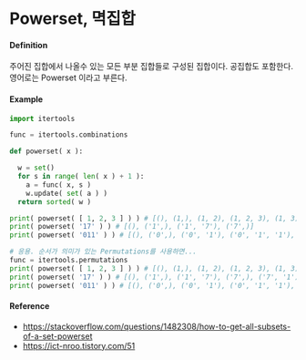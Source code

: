 # Powerset, 멱집합

#### Definition
주어진 집합에서 나올수 있는 모든 부분 집합들로 구성된 집합이다. 공집합도 포함한다. 영어로는 Powerset 이라고 부른다.

#### Example
```python
import itertools

func = itertools.combinations

def powerset( x ):

  w = set()
  for s in range( len( x ) + 1 ):
    a = func( x, s )
    w.update( set( a ) )
  return sorted( w )

print( powerset( [ 1, 2, 3 ] ) ) # [(), (1,), (1, 2), (1, 2, 3), (1, 3), (2,), (2, 3), (3,)]
print( powerset( '17' ) ) # [(), ('1',), ('1', '7'), ('7',)]
print( powerset( '011' ) ) # [(), ('0',), ('0', '1'), ('0', '1', '1'), ('1',), ('1', '1')]

# 응용. 순서가 의미가 있는 Permutations를 사용하면...
func = itertools.permutations
print( powerset( [ 1, 2, 3 ] ) ) # [(), (1,), (1, 2), (1, 2, 3), (1, 3), (1, 3, 2), (2,), (2, 1), (2, 1, 3), (2, 3), (2, 3, 1), (3,), (3, 1), (3, 1, 2), (3, 2), (3, 2, 1)]
print( powerset( '17' ) ) # [(), ('1',), ('1', '7'), ('7',), ('7', '1')]
print( powerset( '011' ) ) # [(), ('0',), ('0', '1'), ('0', '1', '1'), ('1',), ('1', '0'), ('1', '0', '1'), ('1', '1'), ('1', '1', '0')]
```

#### Reference
* https://stackoverflow.com/questions/1482308/how-to-get-all-subsets-of-a-set-powerset
* https://ict-nroo.tistory.com/51
